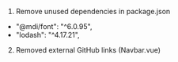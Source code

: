 1. Remove unused dependencies in package.json

- "@mdi/font": "^6.0.95",
- "lodash": "^4.17.21",

2. Removed external GitHub links (Navbar.vue)
